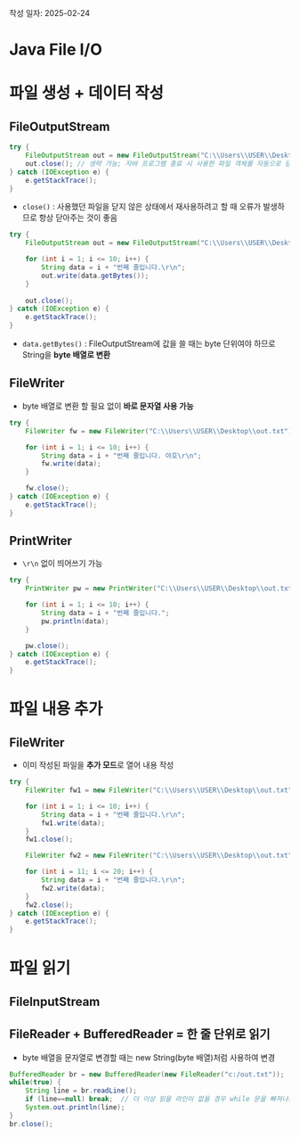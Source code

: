 작성 일자: 2025-02-24
# Java File I/O
# 파일 생성 + 데이터 작성
## FileOutputStream
```java
try {
    FileOutputStream out = new FileOutputStream("C:\\Users\\USER\\Desktop\\out.txt");
    out.close(); // 생략 가능; 자바 프로그램 종료 시 사용한 파일 객체를 자동으로 닫음
} catch (IOException e) {
    e.getStackTrace();
}
``` 
- `close()` : 사용했던 파일을 닫지 않은 상태에서 재사용하려고 할 때 오류가 발생하므로 항상 닫아주는 것이 좋음

```java
try {
    FileOutputStream out = new FileOutputStream("C:\\Users\\USER\\Desktop\\out.txt");

    for (int i = 1; i <= 10; i++) {
        String data = i + "번째 줄입니다.\r\n";
        out.write(data.getBytes());
    }
    
    out.close();
} catch (IOException e) {
    e.getStackTrace();
}
```
- `data.getBytes()` : FileOutputStream에 값을 쓸 때는 byte 단위여야 하므로 String을 **byte 배열로 변환**

## FileWriter
- byte 배열로 변환 할 필요 없이 **바로 문자열 사용 가능**
```java
try {
    FileWriter fw = new FileWriter("C:\\Users\\USER\\Desktop\\out.txt");

    for (int i = 1; i <= 10; i++) {
        String data = i + "번째 줄입니다. 야호\r\n";
        fw.write(data);
    }

    fw.close();
} catch (IOException e) {
    e.getStackTrace();
}
```

## PrintWriter
- `\r\n` 없이 띄어쓰기 가능
```java
try {
    PrintWriter pw = new PrintWriter("C:\\Users\\USER\\Desktop\\out.txt");

    for (int i = 1; i <= 10; i++) {
        String data = i + "번째 줄입니다.";
        pw.println(data);
    }

    pw.close();
} catch (IOException e) {
    e.getStackTrace();
}
```

# 파일 내용 추가
## FileWriter
- 이미 작성된 파일을 **추가 모드**로 열어 내용 작성
```java
try {
    FileWriter fw1 = new FileWriter("C:\\Users\\USER\\Desktop\\out.txt"); // default: false

    for (int i = 1; i <= 10; i++) {
        String data = i + "번째 줄입니다.\r\n";
        fw1.write(data);
    }
    fw1.close();

    FileWriter fw2 = new FileWriter("C:\\Users\\USER\\Desktop\\out.txt", true);

    for (int i = 11; i <= 20; i++) {
        String data = i + "번째 줄입니다.\r\n";
        fw2.write(data);
    }
    fw2.close();
} catch (IOException e) {
    e.getStackTrace();
}   
```

# 파일 읽기
## FileInputStream

## FileReader + BufferedReader = 한 줄 단위로 읽기
- byte 배열을 문자열로 변경할 때는 new String(byte 배열)처럼 사용하여 변경

```java
BufferedReader br = new BufferedReader(new FileReader("c:/out.txt"));
while(true) {
    String line = br.readLine();
    if (line==null) break;  // 더 이상 읽을 라인이 없을 경우 while 문을 빠져나간다.
    System.out.println(line);
}
br.close();
```